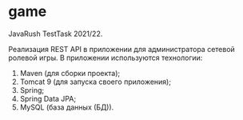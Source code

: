 # game
JavaRush TestTask 2021/22.

Реализация REST API в приложении для администратора сетевой ролевой игры.
В приложении используются технологии:
1. Maven (для сборки проекта);
2. Tomcat 9 (для запуска своего приложения);
3. Spring;
4. Spring Data JPA;
5. MySQL (база данных (БД)).
